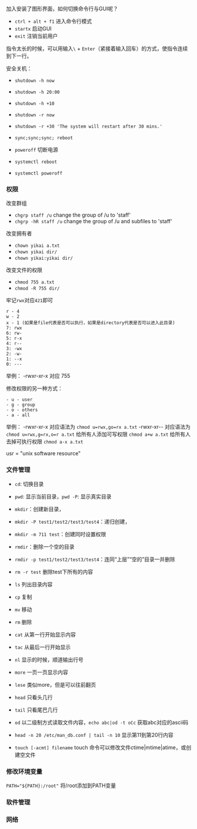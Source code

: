 加入安装了图形界面，如何切换命令行与GUI呢？

- `ctrl + alt + f1` 进入命令行模式
- `startx` 启动GUI
- `exit` 注销当前用户

指令太长的时候，可以用输入`\` + `Enter`（紧接着输入回车）的方式，使指令连续到下一行。

安全关机：
- `shutdown -h now`
- `shutdown -h 20:00`
- `shutdown -h +10`
- `shutdown -r now`
- `shutdown -r +30 'The system will restart after 30 mins.'`
- `sync;sync;sync; reboot`

- `poweroff` 切断电源

- `systemctl reboot`
- `systemctl poweroff`


### 权限

改变群组

- `chgrp staff /u` change the group of /u to 'staff'
- `chgrp -hR staff /u` change the group of /u and subfiles to 'staff'

改变拥有者

- `chown yikai a.txt`
- `chown yikai dir/`
- `chown yikai:yikai dir/`

改变文件的权限

- `chmod 755 a.txt`
- `chmod -R 755 dir/`

牢记`rwx`对应`421`即可
> 
	r - 4
	w - 2
	x - 1 (如果是file代表是否可以执行，如果是directory代表是否可以进入此目录)
	7: rwx
	6: rw-
	5: r-x
	4: r--
	3: -wx
	2: -w-
	1: --x
	0: ---

举例：
-rwxr-xr-x 对应 755

修改权限的另一种方式：
>
	- u - user
	- g - group
	- o - others
	- a - all

举例：
-rwxr-xr-x 对应语法为 `chmod u=rwx,go=rx a.txt`
-rwxr-xr-- 对应语法为 `chmod u=rwx,g=rx,o=r a.txt`
给所有人添加可写权限 `chmod a+w a.txt`
给所有人去掉可执行权限 `chmod a-x a.txt`


usr = "unix software resource"

### 文件管理

- `cd`: 切换目录
- `pwd`: 显示当前目录，`pwd -P`: 显示真实目录
- `mkdir`：创建新目录，
- `mkdir -P test1/test2/test3/test4`：递归创建，
- `mkdir -m 711 test`：创建同时设置权限
- `rmdir`：删除一个空的目录
- `rmdir -p test1/test2/test3/test4`：连同“上层”“空的”目录一并删除
- `rm -r test` 删除test下所有的内容

- `ls` 列出目录内容
- `cp` 复制
- `mv` 移动
- `rm` 删除

- `cat` 从第一行开始显示内容
- `tac` 从最后一行开始显示
- `nl` 显示的时候，顺道输出行号
- `more` 一页一页显示内容
- `lese` 类似more，但是可以往前翻页
- `head` 只看头几行
- `tail` 只看尾巴几行
- `od` 以二级制方式读取文件内容，`echo abc|od -t oCc` 获取abc对应的ascii码
- `head -n 20 /etc/man_db.conf | tail -n 10` 显示第11到第20行内容 
- `touch [-acmt] filename` touch 命令可以修改文件ctime|mtime|atime，或创建空文件


### 修改环境变量
`PATH="${PATH}:/root"` 将/root添加到PATH变量

### 软件管理

### 网络


